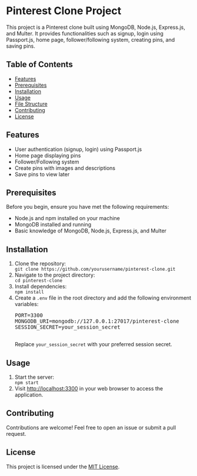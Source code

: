<h1>Pinterest Clone Project</h1>
<p>This project is a Pinterest clone built using MongoDB, Node.js, Express.js, and Multer. It provides functionalities such as signup, login using Passport.js, home page, follower/following system, creating pins, and saving pins.</p>
<h2>Table of Contents</h2>
<ul>
  <li><a href="#features">Features</a></li>
  <li><a href="#prerequisites">Prerequisites</a></li>
  <li><a href="#installation">Installation</a></li>
  <li><a href="#usage">Usage</a></li>
  <li><a href="#file-structure">File Structure</a></li>
  <li><a href="#contributing">Contributing</a></li>
  <li><a href="#license">License</a></li>
</ul>
<h2 id="features">Features</h2>
<ul>
  <li>User authentication (signup, login) using Passport.js</li>
  <li>Home page displaying pins</li>
  <li>Follower/Following system</li>
  <li>Create pins with images and descriptions</li>
  <li>Save pins to view later</li>
</ul>
<h2 id="prerequisites">Prerequisites</h2>
<p>Before you begin, ensure you have met the following requirements:</p>
<ul>
  <li>Node.js and npm installed on your machine</li>
  <li>MongoDB installed and running</li>
  <li>Basic knowledge of MongoDB, Node.js, Express.js, and Multer</li>
</ul>
<h2 id="installation">Installation</h2>
<ol>
  <li>Clone the repository:</li>
  <code>git clone https://github.com/yourusername/pinterest-clone.git</code>
  <li>Navigate to the project directory:</li>
  <code>cd pinterest-clone</code>
  <li>Install dependencies:</li>
  <code>npm install</code>
  <li>Create a <code>.env</code> file in the root directory and add the following environment variables:</li>
  <pre>
PORT=3300
MONGODB_URI=mongodb://127.0.0.1:27017/pinterest-clone
SESSION_SECRET=your_session_secret
  </pre>
  <p>Replace <code>your_session_secret</code> with your preferred session secret.</p>
</ol>
<h2 id="usage">Usage</h2>
<ol>
  <li>Start the server:</li>
  <code>npm start</code>
  <li>Visit <a href="http://127.0.0.1:3300">http://localhost:3300</a> in your web browser to access the application.</li>
</ol>

<h2 id="contributing">Contributing</h2>
<p>Contributions are welcome! Feel free to open an issue or submit a pull request.</p>
<h2 id="license">License</h2>
<p>This project is licensed under the <a href="https://opensource.org/licenses/MIT">MIT License</a>.</p>
